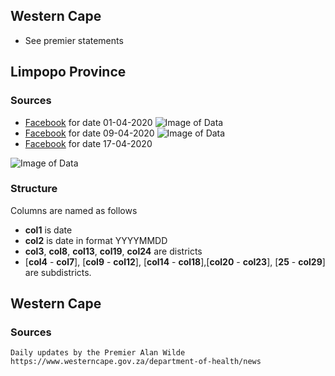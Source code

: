 

## Western Cape  
* See premier statements


## Limpopo Province

### Sources
- [Facebook](https://www.facebook.com/LimpopoDepartmentOfHealthBophelong/photos/a.442368809197087/2484848634949084/) for date 01-04-2020 
![Image of Data](https://scontent.fjnb9-1.fna.fbcdn.net/v/t1.0-9/91819308_2484848641615750_2165294125757235200_o.jpg?_nc_cat=111&_nc_sid=110474&_nc_ohc=Atg3Y5OhTTsAX_8OBRM&_nc_ht=scontent.fjnb9-1.fna&oh=fb6e7c23942b493dd46223308970e81c&oe=5EB6591E&dl=1)
- [Facebook](https://www.facebook.com/LimpopoDepartmentOfHealthBophelong/photos/a.442368809197087/2501336259966988/) for date 09-04-2020
![Image of Data](https://scontent.fjnb9-1.fna.fbcdn.net/v/t1.0-9/92927735_2501336266633654_7299290734799093760_o.jpg?_nc_cat=107&_nc_sid=110474&_nc_ohc=2z957ZucQbcAX99z41E&_nc_ht=scontent.fjnb9-1.fna&oh=aa9e742324bd73a0e55c8e0e26ff4e2c&oe=5EB977CE&dl=1)
- [Facebook](https://www.facebook.com/LimpopoDepartmentOfHealthBophelong/photos/a.442368809197087/2516354765131804/) for date 17-04-2020

![Image of Data](https://scontent.fjnb1-1.fna.fbcdn.net/v/t1.0-9/s960x960/93702187_2516354768465137_7428241033302900736_o.jpg?_nc_cat=110&_nc_sid=110474&_nc_ohc=mMmwg59S8eEAX-fLauA&_nc_ht=scontent.fjnb1-1.fna&_nc_tp=7&oh=3f30c210a2a024d5a63d2477eaff161a&oe=5EC0C9B6)

### Structure

Columns are named as follows

- **col1** is date
- **col2** is date in format YYYYMMDD
- **col3**, **col8**, **col13**, **col19**, **col24** are districts
- [**col4** - **col7**], [**col9** - **col12**], [**col14** - **col18**],[**col20** - **col23**], [**25** - **col29**] are subdistricts.

## Western Cape

### Sources
    Daily updates by the Premier Alan Wilde 
    https://www.westerncape.gov.za/department-of-health/news
    
    


